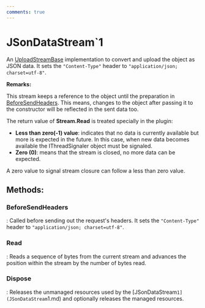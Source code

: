 ```yaml
---
comments: true
---
```

# JSonDataStream`1

An [UploadStreamBase](UploadStreamBase.md) implementation to convert and upload the object as JSON data. It sets the `"Content-Type"` header to `"application/json; charset=utf-8"`. 

**Remarks:**

This stream keeps a reference to the object until the preparation in [BeforeSendHeaders](JSonDataStream`1.md#beforesendheaders). This means, changes to the object after passing it to the constructor will be reflected in the sent data too.

The return value of **Stream.Read** is treated specially in the plugin: 

- **Less than zero(-1) value**:  indicates that no data is currently available but more is expected in the future. In this case, when new data becomes available the IThreadSignaler object must be signaled.
- **Zero (0)**:  means that the stream is closed, no more data can be expected.

 A zero value to signal stream closure can follow a less than zero value.


## **Methods**:

### **BeforeSendHeaders**
: Called before sending out the request's headers. It sets the `"Content-Type"` header to `"application/json; charset=utf-8"`. 

### **Read**
: Reads a sequence of bytes from the current stream and advances the position within the stream by the number of bytes read. 

### **Dispose**
: Releases the unmanaged resources used by the [JSonDataStream`1](JSonDataStream`1.md) and optionally releases the managed resources. 